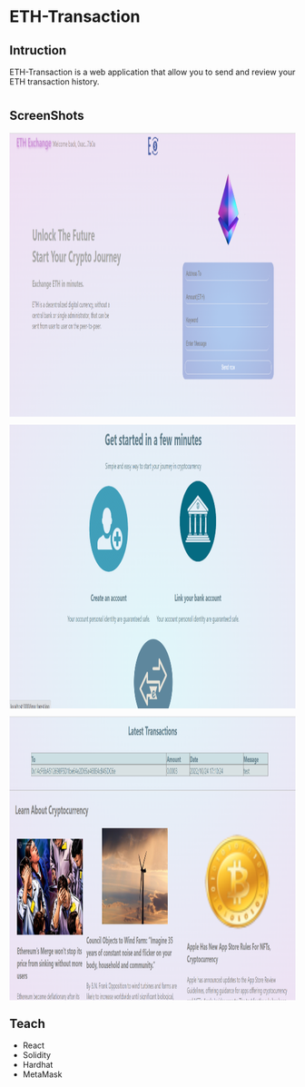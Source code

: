 # ETH-Transaction

## Intruction
ETH-Transaction is a web application that allow you to send and review your ETH transaction history.
#

## ScreenShots
<p><img align="center" src="https://github.com/CarmenXia/ETH-Transaction-/blob/master/pages/welcomePage.png" width="800" height="500"/></p>
<p><img align="center" src="https://github.com/CarmenXia/ETH-Transaction-/blob/master/pages/knowmorePage.png" width="800" height="500"/></p>
<p><img align="center" src="https://github.com/CarmenXia/ETH-Transaction-/blob/master/pages/ETHnews.png" width="800" height="500"/></p>

## Teach
- React
- Solidity
- Hardhat
- MetaMask

